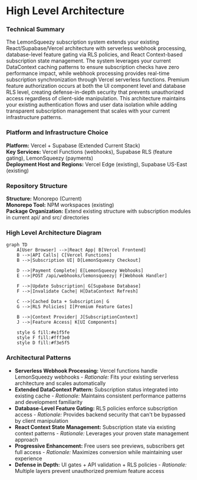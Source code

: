 # High Level Architecture

### Technical Summary

The LemonSqueezy subscription system extends your existing React/Supabase/Vercel architecture with serverless webhook processing, database-level feature gating via RLS policies, and React Context-based subscription state management. The system leverages your current DataContext caching patterns to ensure subscription checks have zero performance impact, while webhook processing provides real-time subscription synchronization through Vercel serverless functions. Premium feature authorization occurs at both the UI component level and database RLS level, creating defense-in-depth security that prevents unauthorized access regardless of client-side manipulation. This architecture maintains your existing authentication flows and user data isolation while adding transparent subscription management that scales with your current infrastructure patterns.

### Platform and Infrastructure Choice

**Platform:** Vercel + Supabase (Extended Current Stack)  
**Key Services:** Vercel Functions (webhooks), Supabase RLS (feature gating), LemonSqueezy (payments)  
**Deployment Host and Regions:** Vercel Edge (existing), Supabase US-East (existing)

### Repository Structure

**Structure:** Monorepo (Current)  
**Monorepo Tool:** NPM workspaces (existing)  
**Package Organization:** Extend existing structure with subscription modules in current api/ and src/ directories

### High Level Architecture Diagram

```mermaid
graph TD
    A[User Browser] -->|React App| B[Vercel Frontend]
    B -->|API Calls| C[Vercel Functions]
    B -->|Subscription UI| D[LemonSqueezy Checkout]
    
    D -->|Payment Complete| E[LemonSqueezy Webhooks]
    E -->|POST /api/webhooks/lemonsqueezy| F[Webhook Handler]
    
    F -->|Update Subscription| G[Supabase Database]
    F -->|Invalidate Cache| H[DataContext Refresh]
    
    C -->|Cached Data + Subscription| G
    G -->|RLS Policies| I[Premium Feature Gates]
    
    B -->|Context Provider| J[SubscriptionContext]
    J -->|Feature Access| K[UI Components]
    
    style G fill:#e1f5fe
    style F fill:#fff3e0
    style D fill:#f3e5f5
```

### Architectural Patterns

- **Serverless Webhook Processing:** Vercel functions handle LemonSqueezy webhooks - _Rationale:_ Fits your existing serverless architecture and scales automatically
- **Extended DataContext Pattern:** Subscription status integrated into existing cache - _Rationale:_ Maintains consistent performance patterns and development familiarity  
- **Database-Level Feature Gating:** RLS policies enforce subscription access - _Rationale:_ Provides backend security that can't be bypassed by client manipulation
- **React Context State Management:** Subscription state via existing context patterns - _Rationale:_ Leverages your proven state management approach
- **Progressive Enhancement:** Free users see previews, subscribers get full access - _Rationale:_ Maximizes conversion while maintaining user experience
- **Defense in Depth:** UI gates + API validation + RLS policies - _Rationale:_ Multiple layers prevent unauthorized premium feature access
